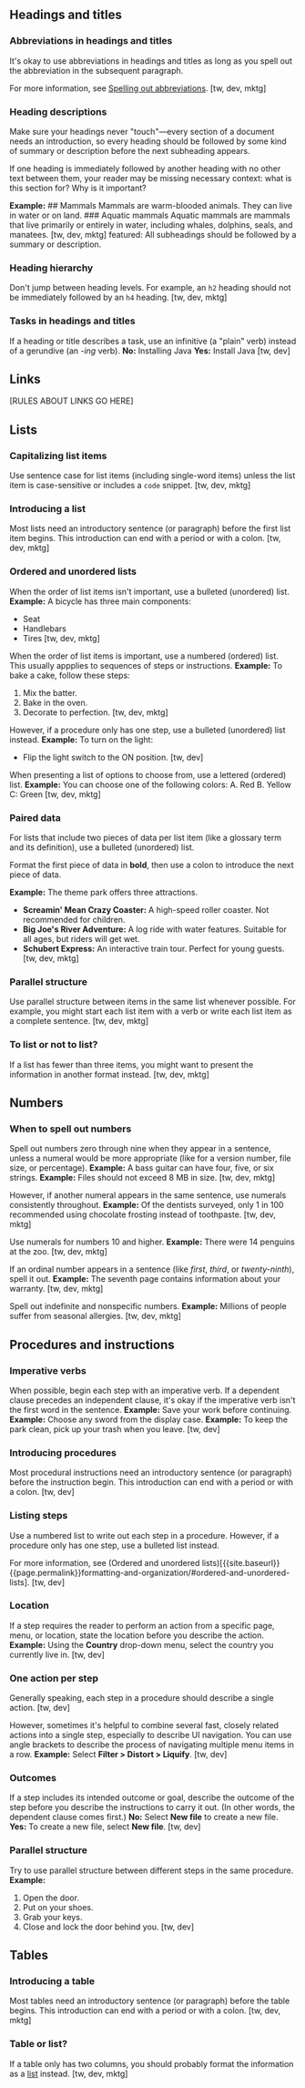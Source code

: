 ## Headings and titles

### Abbreviations in headings and titles<br>
It's okay to use abbreviations in headings and titles as long as you spell out the abbreviation in the subsequent paragraph.

For more information, see [Spelling out abbreviations]({{site.baseurl}}{{page.permalink}}grammar/spelling-out-abbreviations).
[tw, dev, mktg]

### Heading descriptions<br>
Make sure your headings never "touch"—every section of a document needs an introduction, so every heading should be followed by some kind of summary or description before the next subheading appears.

If one heading is immediately followed by another heading with no other text between them, your reader may be missing necessary context: what is this section for? Why is it important?

**Example:**
\#\# Mammals
Mammals are warm-blooded animals. They can live in water or on land.
\#\#\# Aquatic mammals
Aquatic mammals are mammals that live primarily or entirely in water, including whales, dolphins, seals, and manatees. 
[tw, dev, mktg]
featured: All subheadings should be followed by a summary or description.

### Heading hierarchy<br>
Don't jump between heading levels. For example, an `h2` heading should not be immediately followed by an `h4` heading.
[tw, dev, mktg]

### Tasks in headings and titles<br>
If a heading or title describes a task, use an infinitive (a "plain" verb) instead of a gerundive (an *-ing* verb).
**No:** Installing Java
**Yes:** Install Java
[tw, dev]

## Links

[RULES ABOUT LINKS GO HERE]

## Lists

### Capitalizing list items<br>
Use sentence case for list items (including single-word items) unless the list item is case-sensitive or includes a `code` snippet.
[tw, dev, mktg]

### Introducing a list<br>
Most lists need an introductory sentence (or paragraph) before the first list item begins. This introduction can end with a period or with a colon.
[tw, dev, mktg]

### Ordered and unordered lists<br>
When the order of list items isn't important, use a bulleted (unordered) list.
**Example:**
A bicycle has three main components:
* Seat
* Handlebars
* Tires
[tw, dev, mktg]

When the order of list items is important, use a numbered (ordered) list. This usually appplies to sequences of steps or instructions. 
**Example:**
To bake a cake, follow these steps:
1. Mix the batter.
2. Bake in the oven.
3. Decorate to perfection.
[tw, dev, mktg]

However, if a procedure only has one step, use a bulleted (unordered) list instead.
**Example:** 
To turn on the light:
* Flip the light switch to the ON position.
[tw, dev]

When presenting a list of options to choose from, use a lettered (ordered) list.
**Example:**
You can choose one of the following colors:
A. Red
B. Yellow
C: Green
[tw, dev, mktg]

### Paired data<br>
For lists that include two pieces of data per list item (like a glossary term and its definition), use a bulleted (unordered) list. 

Format the first piece of data in **bold**, then use a colon to introduce the next piece of data.

**Example:**
The theme park offers three attractions.
* **Screamin' Mean Crazy Coaster:** A high-speed roller coaster. Not recommended for children.
* **Big Joe's River Adventure:** A log ride with water features. Suitable for all ages, but riders will get wet.
* **Schubert Express:** An interactive train tour. Perfect for young guests.
[tw, dev, mktg]

### Parallel structure<br>
Use parallel structure between items in the same list whenever possible. For example, you might start each list item with a verb or write each list item as a complete sentence.
[tw, dev, mktg]

### To list or not to list?<br>
If a list has fewer than three items, you might want to present the information in another format instead. 
[tw, dev, mktg]

## Numbers

### When to spell out numbers<br>
Spell out numbers zero through nine when they appear in a sentence, unless a numeral would be more appropriate (like for a version number, file size, or percentage).
**Example:** A bass guitar can have four, five, or six strings.
**Example:** Files should not exceed 8 MB in size.
[tw, dev, mktg]

However, if another numeral appears in the same sentence, use numerals consistently throughout.
**Example:** Of the dentists surveyed, only 1 in 100 recommended using chocolate frosting instead of toothpaste.
[tw, dev, mktg]

Use numerals for numbers 10 and higher.
**Example:** There were 14 penguins at the zoo.
[tw, dev, mktg]

If an ordinal number appears in a sentence (like *first*, *third*, or *twenty-ninth*), spell it out.
**Example:** The seventh page contains information about your warranty.
[tw, dev, mktg]

Spell out indefinite and nonspecific numbers.
**Example:** Millions of people suffer from seasonal allergies.
[tw, dev, mktg]

## Procedures and instructions

### Imperative verbs<br>
When possible, begin each step with an imperative verb. If a dependent clause precedes an independent clause, it's okay if the imperative verb isn't the first word in the sentence.
**Example:** Save your work before continuing.
**Example:** Choose any sword from the display case.
**Example:** To keep the park clean, pick up your trash when you leave.
[tw, dev]

### Introducing procedures<br>
Most procedural instructions need an introductory sentence (or paragraph) before the instruction begin. This introduction can end with a period or with a colon.
[tw, dev]

### Listing steps<br>
Use a numbered list to write out each step in a procedure. However, if a procedure only has one step, use a bulleted list instead.

For more information, see (Ordered and unordered lists)[{{site.baseurl}}{{page.permalink}}formatting-and-organization/#ordered-and-unordered-lists].
[tw, dev]

### Location<br>
If a step requires the reader to perform an action from a specific page, menu, or location, state the location before you describe the action.
**Example:** Using the **Country** drop-down menu, select the country you currently live in.
[tw, dev]

### One action per step<br>
Generally speaking, each step in a procedure should describe a single action.
[tw, dev]

However, sometimes it's helpful to combine several fast, closely related actions into a single step, especially to describe UI navigation. You can use angle brackets to describe the process of navigating multiple menu items in a row.
**Example:** Select **Filter > Distort > Liquify**.
[tw, dev]

### Outcomes<br>
If a step includes its intended outcome or goal, describe the outcome of the step before you describe the instructions to carry it out. (In other words, the dependent clause comes first.)
**No:** Select **New file** to create a new file.
**Yes:** To create a new file, select **New file**.
[tw, dev]

### Parallel structure<br>
Try to use parallel structure between different steps in the same procedure.
**Example:**
1. Open the door.
2. Put on your shoes.
3. Grab your keys.
4. Close and lock the door behind you.
[tw, dev]

## Tables

### Introducing a table<br>
Most tables need an introductory sentence (or paragraph) before the table begins. This introduction can end with a period or with a colon.
[tw, dev, mktg]

### Table or list?<br>
If a table only has two columns, you should probably format the information as a [list]({{site.baseurl}}{{page.permalink}}formatting-and-organization/#paired-data) instead.
[tw, dev, mktg]